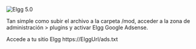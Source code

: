 ![Elgg 5.0](https://img.shields.io/badge/Elgg-5.0-orange.svg?style=flat-square)

Tan simple como subir el archivo a la carpeta /mod, acceder a la zona de administración > plugins y activar Elgg Google Adsense.

Accede a tu sitio Elgg https://ElggUrl/ads.txt
